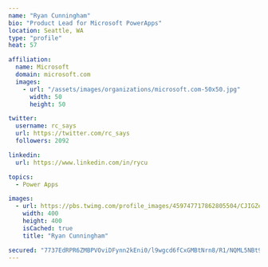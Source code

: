 ```yaml
---
name: "Ryan Cunningham"
bio: "Product Lead for Microsoft PowerApps"
location: Seattle, WA
type: "profile"
heat: 57

affiliation:
  name: Microsoft
  domain: microsoft.com
  images:
    - url: "/assets/images/organizations/microsoft.com-50x50.jpg"
      width: 50
      height: 50

twitter:
  username: rc_says
  url: https://twitter.com/rc_says
  followers: 2092

linkedin:
  url: https://www.linkedin.com/in/rycu

topics:
  - Power Apps

images:
  - url: https://pbs.twimg.com/profile_images/459747717862805504/CJIGZejd_400x400.png
    width: 400
    height: 400
    isCached: true
    title: "Ryan Cunningham"

secured: "7737EdRPR6ZMBPVOviDFynn2kEni0/l9wgcd6fCxGMBtNrn8/R1/NQML5NBt9ts1X0/33ZLAMOpBoadlrmC+LiGjP9nJ2KMy7sgDPpvjK3+7yTyzJTHhIO+QuuOFbAYUTlZVqKQkwIqAWpbLO2IVsgEC4IXXtphHIW5BaQyQ3IxjX5HyaFOO1P1Q/HIy8kc55us2CYjRKy62vbthZkXU1zQoXQQMlOlUgRcRlXMqY1wocUjvTsJo5d/DuwDlKcsjgXxKRFNYNsBEV5RrZzUxbt+aMzMBb3DrqpQVAUhyn7EE5PJ55SuhGqxpN7zhW10mRq+26PAP4XX8kzxYw8RgydOuh3JP02ltZadrds/bb/eWZPPYC9pmfr0W8CZHOgMAriVRj+YDNLaQhnnZYVMYXnHWUTHn/FQJfWVfZ4V4cJ4=;YfSJ9YSWZ8mZzKLycPOTAg=="
---
```



